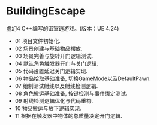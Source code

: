 # BuildingEscape
虚幻4 C++编写的密室逃游戏。(版本：UE 4.24)

* 01 项目文件初始化.
* 02 场景创建与基础物品摆放.
* 03 场景完善与旋转开门逻辑测试.
* 04 默认角色触发器开门与关门逻辑.
* 05 代码设置延迟关门逻辑实现.
* 06 物品拾取基础准备, 切换GameMode以及DefaultPawn.
* 07 绘制测试射线以及射线检测逻辑.
* 08 角色搬运基础准备, 按键检测与事件绑定测试.
* 09 射线检测逻辑优化与代码重构.
* 10 物品搬运与放下逻辑实现.
* 11 根据在触发器中物体的总质量决定开门逻辑.